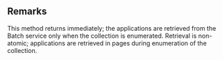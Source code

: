 ## Remarks  
 This method returns immediately; the applications are retrieved from the Batch service only when the collection is enumerated.             Retrieval is non-atomic; applications are retrieved in pages during enumeration of the collection.